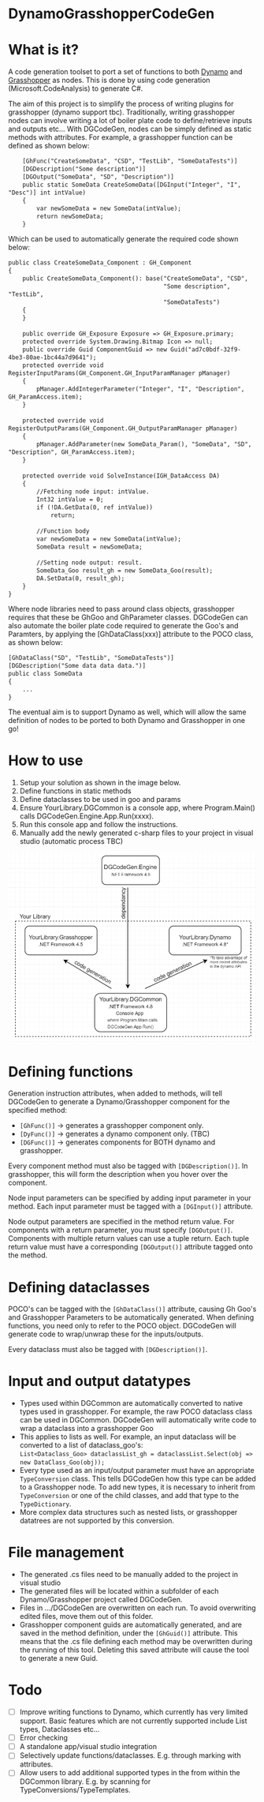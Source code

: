 # DynamoGrasshopperCodeGen


# What is it?
A code generation toolset to port a set of functions to both [Dynamo](https://dynamobim.org/) and [Grasshopper](https://www.grasshopper3d.com/) as nodes. This is done by using code generation (Microsoft.CodeAnalysis) to generate C#.

The aim of this project is to simplify the process of writing plugins for grasshopper (dynamo support tbc). Traditionally, writing grasshopper nodes can involve writing a lot of boiler plate code to define/retrieve inputs and outputs etc... With DGCodeGen, nodes can be simply defined as static methods with attributes. For example, a grasshopper function can be defined as shown below:

        [GhFunc("CreateSomeData", "CSD", "TestLib", "SomeDataTests")]
        [DGDescription("Some description")]
        [DGOutput("SomeData", "SD", "Description")]
        public static SomeData CreateSomeData([DGInput("Integer", "I", "Desc")] int intValue)
        {
            var newSomeData = new SomeData(intValue);
            return newSomeData;
        }

Which can be used to automatically generate the required code shown below:

    public class CreateSomeData_Component : GH_Component
    {
        public CreateSomeData_Component(): base("CreateSomeData", "CSD", 
                                                "Some description", "TestLib", 
                                                "SomeDataTests")
        {
        }

        public override GH_Exposure Exposure => GH_Exposure.primary;
        protected override System.Drawing.Bitmap Icon => null;
        public override Guid ComponentGuid => new Guid("ad7c0bdf-32f9-4be3-80ae-1bc44a7d9641");
        protected override void RegisterInputParams(GH_Component.GH_InputParamManager pManager)
        {
            pManager.AddIntegerParameter("Integer", "I", "Description", GH_ParamAccess.item);
        }

        protected override void RegisterOutputParams(GH_Component.GH_OutputParamManager pManager)
        {
            pManager.AddParameter(new SomeData_Param(), "SomeData", "SD", "Description", GH_ParamAccess.item);
        }

        protected override void SolveInstance(IGH_DataAccess DA)
        {
            //Fetching node input: intValue.
            Int32 intValue = 0;
            if (!DA.GetData(0, ref intValue))
                return;

            //Function body
            var newSomeData = new SomeData(intValue);
            SomeData result = newSomeData;

            //Setting node output: result.
            SomeData_Goo result_gh = new SomeData_Goo(result);
            DA.SetData(0, result_gh);
        }
    }


Where node libraries need to pass around class objects, grasshopper requires that these be GhGoo and GhParameter classes. DGCodeGen can also automate the boiler plate code required to generate the Goo's and Paramters, by applying the [GhDataClass(xxx)] attribute to the POCO class, as shown below:

    [GhDataClass("SD", "TestLib", "SomeDataTests")]
    [DGDescription("Some data data data.")]
    public class SomeData
    {
        ...
    }

The eventual aim is to support Dynamo as well, which will allow the same definition of nodes to be ported to both Dynamo and Grasshopper in one go!

# How to use
1. Setup your solution as shown in the image below.
2. Define functions in static methods
3. Define dataclasses to be used in goo and params
4. Ensure YourLibrary.DGCommon is a console app, where Program.Main() calls DGCodeGen.Engine.App.Run(xxxx).
5. Run this console app and follow the instructions.
6. Manually add the newly generated c-sharp files to your project in visual studio (automatic process TBC)

![SolutionStructureImage](images/SolutionStructure.PNG)

# Defining functions
Generation instruction attributes, when added to methods, will tell DGCodeGen to generate a Dynamo/Grasshopper component for the specified method:
* `[GhFunc()]`  -> generates a grasshopper component only.  
* `[DyFunc()]`  -> generates a dynamo component only. (TBC)
* `[DGFunc()]`  -> generates components for BOTH dynamo and grasshopper.

Every component method must also be tagged with `[DGDescription()]`. In grasshopper, this will form the description when you hover over the component.

Node input parameters can be specified by adding input parameter in your method. Each input parameter must be tagged with a `[DGInput()]` attribute.

Node output parameters are specified in the method return value. For components with a return parameter, you must specify `[DGOutput()]`. Components with multiple return values can use a tuple return. Each tuple return value must have a corresponding `[DGOutput()]` attribute tagged onto the method.

# Defining dataclasses

POCO's can be tagged with the `[GhDataClass()]` attribute, causing Gh Goo's and Grasshopper Parameters to be automatically generated. When defining functions, you need only to refer to the POCO object. DGCodeGen will generate code to wrap/unwrap these for the inputs/outputs.

Every dataclass must also be tagged with `[DGDescription()]`.

# Input and output datatypes

* Types used within DGCommon are automatically converted to native types used in grasshopper. For example, the raw POCO dataclass class can be used in DGCommon. DGCodeGen will automatically write code to wrap a dataclass into a grasshopper Goo<dataclass>
* This applies to lists as well. For example, an input dataclass will be converted to a list of dataclass_goo's:  
  `List<Dataclass_Goo> dataclassList_gh = dataclassList.Select(obj => new DataClass_Goo(obj));` 
* Every type used as an input/output parameter must have an appropriate `TypeConversion` class. This tells DGCodeGen how this type can be added to a Grasshopper node. To add new types, it is necessary to inherit from `TypeConversion` or one of the child classes, and add that type to the `TypeDictionary`.
* More complex data structures such as nested lists, or grasshopper datatrees are not supported by this conversion.

# File management

* The generated .cs files need to be manually added to the project in visual studio
* The generated files will be located within a subfolder of each Dynamo/Grasshopper project called DGCodeGen.
* Files in .../DGCodeGen are overwritten on each run. To avoid overwriting edited files, move them out of this folder.
* Grasshopper component guids are automatically generated, and are saved in the method definition, under the `[GhGuid()]` attribute. This means that the .cs file defining each method may be overwritten during the running of this tool. Deleting this saved attribute will cause the tool to generate a new Guid.

# Todo

- [ ] Improve writing functions to Dynamo, which currently has very limited support. Basic features which are not currently supported include List types, Dataclasses etc...
- [ ] Error checking
- [ ] A standalone app/visual studio integration
- [ ] Selectively update functions/dataclasses. E.g. through marking with attributes.
- [ ] Allow users to add additional supported types in the from within the DGCommon library. E.g. by scanning for TypeConversions/TypeTemplates.